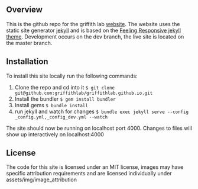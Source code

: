 ## Overview

This is the github repo for the griffith lab [website](http://griffithlab.org). The website uses the static site generator [jekyll](https://jekyllrb.com/) and is based on the [Feeling Responsive jekyll theme](https://github.com/Phlow/feeling-responsive). Development occurs on the dev branch, the live site is located on the master branch.

## Installation

To install this site locally run the following commands:

1. Clone the repo and cd into it `$ git clone git@github.com:griffithlab/griffithlab.github.io.git`
2. Install the bundler `$ gem install bundler`
3. Install gems `$ bundle install`
4. run jekyll and watch for changes `$ bundle exec jekyll serve --config _config.yml,_config_dev.yml --watch`

The site should now be running on localhost port 4000. Changes to files will show up interactively on localhost:4000

## License

The code for this site is licensed under an MIT license, images may have specific attribution requirements and are licensed individually under assets/img/image_attribution
